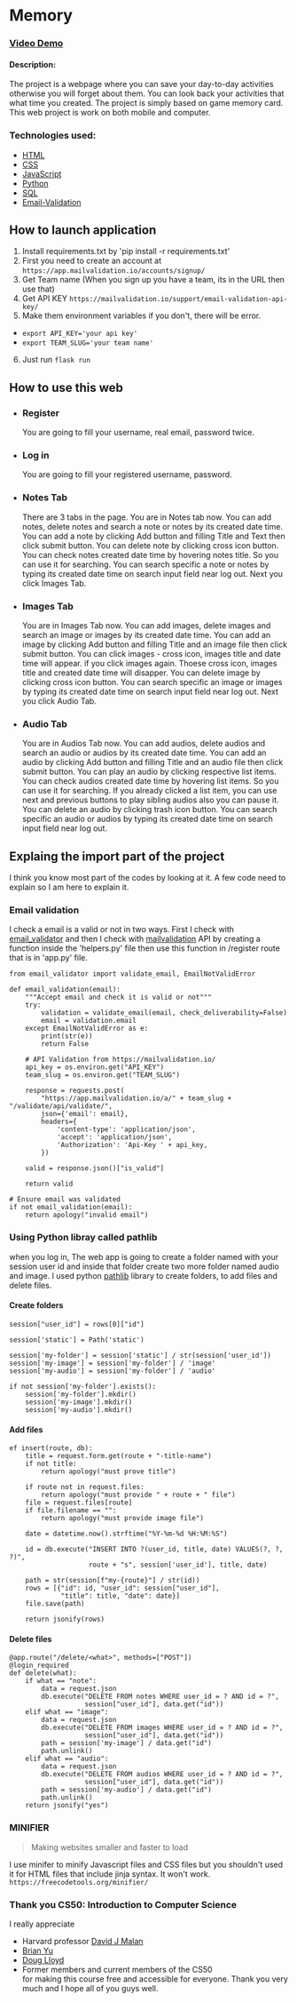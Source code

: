 # Memory

### [Video Demo](https://www.youtube.com/watch?v=8YBiQSOyIGI)

#### Description:
The project is a webpage where you can save your day-to-day activities otherwise you will forget about them. You can look back your activities that what time you created. The project is simply based on game memory card. This web project is work on both mobile and computer.

### Technologies used:

- [HTML](https://www.w3schools.com/html/default.asp)
- [CSS](https://www.w3schools.com/css/default.asp)
- [JavaScript](https://www.w3schools.com/js/default.asp)
- [Python](https://www.w3schools.com/python/default.asp)
- [SQL](https://www.w3schools.com/sql/default.asp)
- [Email-Validation](https://mailvalidation.io/support/python-email-validation/)

## How to launch application
1. Install requirements.txt by 'pip install -r requirements.txt'
2. First you need to create an account at `https://app.mailvalidation.io/accounts/signup/`
3. Get Team name (When you sign up you have a team, its in the URL then use that)
4. Get API KEY `https://mailvalidation.io/support/email-validation-api-key/`
5. Make them environment variables if you don't, there will be error.
- `export API_KEY='your api key'`
- `export TEAM_SLUG='your team name'`
6. Just run `flask run`

## How to use this web

- ### Register
  You are going to fill your username, real email, password twice.

- ### Log in
   You are going to fill your registered username, password.

- ### Notes Tab
   There are 3 tabs in the page.
   You are in Notes tab now.
   You can add notes, delete notes and search a note or notes by its created date time.
   You can add a note by clicking Add button and filling Title and Text then click submit button.
   You can delete note by clicking cross icon button.
   You can check notes created date time by hovering notes title. So you can use it for searching.
   You can search specific a note or notes by typing its created date time on search input field near log out.
   Next you click Images Tab.

- ### Images Tab
   You are in Images Tab now.
   You can add images, delete images and search an image or images by its created date time.
   You can add an image by clicking Add button and filling Title and an image file then click submit button.
   You can click images - cross icon, images title and date time will appear.
   if you click images again. Thoese cross icon, images title and created date time will disapper.
   You can delete image by clicking cross icon button.
   You can search specific an image or images by typing its created date time on search input field near log out.
   Next you click Audio Tab.

- ### Audio Tab
   You are in Audios Tab now.
   You can add audios, delete audios and search an audio or audios by its created date time.
   You can add an audio by clicking Add button and filling Title and an audio file then click submit button.
   You can play an audio by clicking respective list items.
   You can check audios created date time by hovering list items. So you can use it for searching.
   If you already clicked a list item, you can use next and previous buttons to play sibling audios also you can pause it.
   You can delete an audio by clicking trash icon button.
   You can search specific an audio or audios by typing its created date time on search input field near log out.

## Explaing the import part of the project

I think you know most part of the codes by looking at it. A few code need to explain so I am here to explain it.

### Email validation

I check a email is a valid or not in two ways. First I check with [email_validator](https://pypi.org/project/email-validator/) and then I check with [mailvalidation](https://mailvalidation.io/) API by creating a function inside the 'helpers.py' file then use this function in /register route that is in 'app.py' file.

```
from email_validator import validate_email, EmailNotValidError

def email_validation(email):
    """Accept email and check it is valid or not"""
    try:
        validation = validate_email(email, check_deliverability=False)
        email = validation.email
    except EmailNotValidError as e:
        print(str(e))
        return False

    # API Validation from https://mailvalidation.io/
    api_key = os.environ.get("API_KEY")
    team_slug = os.environ.get("TEAM_SLUG")

    response = requests.post(
        "https://app.mailvalidation.io/a/" + team_slug + "/validate/api/validate/",
        json={'email': email},
        headers={
            'content-type': 'application/json',
            'accept': 'application/json',
            'Authorization': 'Api-Key ' + api_key,
        })

    valid = response.json()["is_valid"]

    return valid
```

```
# Ensure email was validated
if not email_validation(email):
    return apology("invalid email")
```

### Using Python libray called pathlib
when you log in, The web app is going to create a folder named with your session user id and inside that folder create two more folder named audio and image. I used python [pathlib](https://docs.python.org/3/library/pathlib.html) library to create folders, to add files and delete files.

#### Create folders
```
session["user_id"] = rows[0]["id"]

session['static'] = Path('static')

session['my-folder'] = session['static'] / str(session['user_id'])
session['my-image'] = session['my-folder'] / 'image'
session['my-audio'] = session['my-folder'] / 'audio'

if not session['my-folder'].exists():
    session['my-folder'].mkdir()
    session['my-image'].mkdir()
    session['my-audio'].mkdir()
```

#### Add files
```
ef insert(route, db):
    title = request.form.get(route + "-title-name")
    if not title:
        return apology("must prove title")

    if route not in request.files:
        return apology("must provide " + route + " file")
    file = request.files[route]
    if file.filename == "":
        return apology("must provide image file")

    date = datetime.now().strftime("%Y-%m-%d %H:%M:%S")

    id = db.execute("INSERT INTO ?(user_id, title, date) VALUES(?, ?, ?)",
                    route + "s", session['user_id'], title, date)

    path = str(session[f"my-{route}"] / str(id))
    rows = [{"id": id, "user_id": session["user_id"],
             "title": title, "date": date}]
    file.save(path)

    return jsonify(rows)
```

#### Delete files
```
@app.route("/delete/<what>", methods=["POST"])
@login_required
def delete(what):
    if what == "note":
        data = request.json
        db.execute("DELETE FROM notes WHERE user_id = ? AND id = ?",
                   session["user_id"], data.get("id"))
    elif what == "image":
        data = request.json
        db.execute("DELETE FROM images WHERE user_id = ? AND id = ?",
                   session["user_id"], data.get("id"))
        path = session['my-image'] / data.get("id")
        path.unlink()
    elif what == "audio":
        data = request.json
        db.execute("DELETE FROM audios WHERE user_id = ? AND id = ?",
                   session["user_id"], data.get("id"))
        path = session['my-audio'] / data.get("id")
        path.unlink()
    return jsonify("yes")
```

### MINIFIER
>Making websites smaller and faster to load

I use minifer to minify Javascript files and CSS files but you shouldn't used it for HTML files that include jinja syntax. It won't work. `https://freecodetools.org/minifier/`


### Thank you CS50: Introduction to Computer Science
I really appreciate
- Harvard professor [David J Malan](https://cs.harvard.edu/malan/)
- [Brian Yu](https://brianyu.me/)
- [Doug Lloyd](https://douglloyd.com/)
- Former members and current members of the CS50  
for making this course free and accessible for everyone. Thank you very much and I hope all of you guys well.
